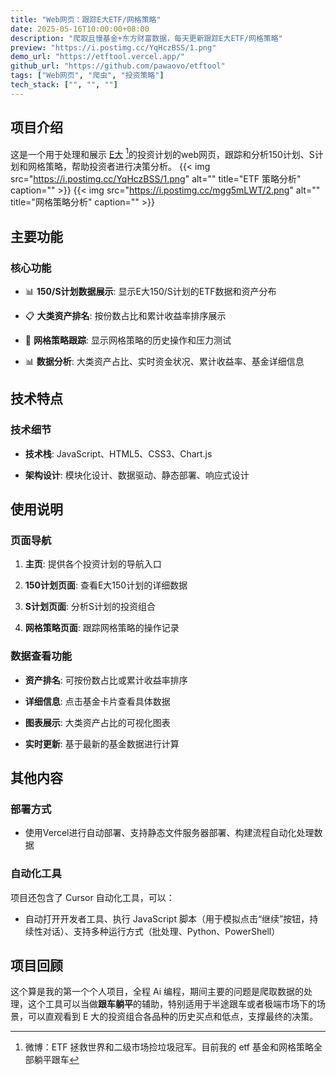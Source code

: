```yaml
---
title: "Web网页：跟踪E大ETF/网格策略"
date: 2025-05-16T10:00:00+08:00
description: "爬取且慢基金+东方财富数据，每天更新跟踪E大ETF/网格策略"
preview: "https://i.postimg.cc/YqHczBSS/1.png"
demo_url: "https://etftool.vercel.app/"
github_url: "https://github.com/pawaovo/etftool"
tags: ["Web网页", "爬虫", "投资策略"]
tech_stack: ["", "", ""]
---
```


## 项目介绍

这是一个用于处理和展示 [E大](https://weibo.com/u/7519797263) [^1]的投资计划的web网页，跟踪和分析150计划、S计划和网格策略，帮助投资者进行决策分析。
{{< img src="https://i.postimg.cc/YqHczBSS/1.png" alt="" title="ETF 策略分析" caption="" >}}
{{< img src="https://i.postimg.cc/mgg5mLWT/2.png" alt="" title="网格策略分析" caption="" >}}



## 主要功能

### 核心功能

- 📊 **150/S计划数据展示**: 显示E大150/S计划的ETF数据和资产分布

- 📋 **大类资产排名**: 按份数占比和累计收益率排序展示

- 🔄 **网格策略跟踪**: 显示网格策略的历史操作和压力测试

- 📊 **数据分析**: 大类资产占比、实时资金状况、累计收益率、基金详细信息




## 技术特点

### 技术细节

- **技术栈**: JavaScript、HTML5、CSS3、Chart.js

- **架构设计**: 模块化设计、数据驱动、静态部署、响应式设计


## 使用说明

### 页面导航

1. **主页**: 提供各个投资计划的导航入口

2. **150计划页面**: 查看E大150计划的详细数据

3. **S计划页面**: 分析S计划的投资组合

4. **网格策略页面**: 跟踪网格策略的操作记录

### 数据查看功能

- **资产排名**: 可按份数占比或累计收益率排序

- **详细信息**: 点击基金卡片查看具体数据

- **图表展示**: 大类资产占比的可视化图表

- **实时更新**: 基于最新的基金数据进行计算

  

## 其他内容


### 部署方式

- 使用Vercel进行自动部署、支持静态文件服务器部署、构建流程自动化处理数据

### 自动化工具

项目还包含了 Cursor 自动化工具，可以：

- 自动打开开发者工具、执行 JavaScript 脚本（用于模拟点击“继续”按钮，持续性对话）、支持多种运行方式（批处理、Python、PowerShell）

## 项目回顾

这个算是我的第一个个人项目，全程 Ai 编程，期间主要的问题是爬取数据的处理，这个工具可以当做**跟车躺平**的辅助，特别适用于半途跟车或者极端市场下的场景，可以直观看到 E 大的投资组合各品种的历史买点和低点，支撑最终的决策。


[^1]: 微博：ETF 拯救世界和二级市场捡垃圾冠军。目前我的 etf 基金和网格策略全部躺平跟车
